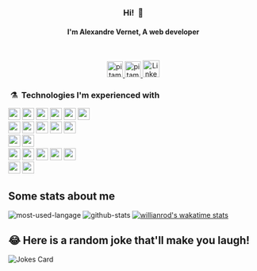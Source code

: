 <!--
**Alexandre-Vernet/Alexandre-Vernet** is a ✨ _special_ ✨ repository because its `README.md` (this file) appears on your GitHub profile.

Here are some ideas to get you started:

- 🔭 I’m currently working on ...
- 🌱 I’m currently learning ...
- 👯 I’m looking to collaborate on ...
- 🤔 I’m looking for help with ...
- 💬 Ask me about ...
- 📫 How to reach me: ...
- 😄 Pronouns: ...
- ⚡ Fun fact: ...
-->

<h3 align="center">Hi! &nbsp;👋</h3>
<h4 align="center">I'm Alexandre Vernet, A web developer</h4>
<br/>

<p align="center">
<a href="#">
  <img alt="pitamer's website" height="32" src="https://img.icons8.com/fluent/96/000000/domain.png" />
</a>
<a href="#">
  <img alt="pitamer's blog" height="32" src="https://img.icons8.com/fluent/96/000000/copybook.png" />
</a>
<a href="https://www.linkedin.com/in/alexandre-vernet-60b6831a3/">
  <img alt="LinkedIn" height="34" src="https://img.icons8.com/color/50/000000/linkedin.png" />
</a>
</p>


### &nbsp;⚗️&nbsp; Technologies I'm experienced with

<p>

<!-- Bases -->
<img src="https://img.shields.io/badge/HTML-red.svg?&style=for-the-badge&logo=html5&logoColor=white" height="24"/>
<img src="https://img.shields.io/badge/css-0397e0.svg?&style=for-the-badge&logo=css3&logoColor=white" height="24"/>
<img src="https://img.shields.io/badge/SASS-cf649a.svg?&style=for-the-badge&logo=sass&logoColor=white" height="24"/>
<img src="https://img.shields.io/badge/PHP-777BB4?style=for-the-badge&logo=php&logoColor=white" height="24"/>
<img src="https://img.shields.io/badge/javascript-F7DF1E.svg?&style=for-the-badge&logo=javascript&logoColor=white" height="24"/>
<img src="https://img.shields.io/badge/TypeScript-007ACC?style=for-the-badge&logo=typescript&logoColor=white" height="24"/>
<br />
  
<!-- C -->
<img src="https://img.shields.io/badge/C-00599C?style=for-the-badge&logo=c&logoColor=white" height="24"/>
<img src="https://img.shields.io/badge/C%2B%2B-00599C?style=for-the-badge&logo=c%2B%2B&logoColor=white" height="24"/>
<img src="https://img.shields.io/badge/C%23-239120?style=for-the-badge&logo=c-sharp&logoColor=white" height="24"/>
<img src="https://img.shields.io/badge/Java-ED8B00?style=for-the-badge&logo=java&logoColor=white" height="24"/>
<img src="https://img.shields.io/badge/python-blue.svg?&style=for-the-badge&logo=python&logoColor=white" height="24"/>
<br />
  
<!-- Databases -->
<img src="https://img.shields.io/badge/MySQL-00000F?style=for-the-badge&logo=mysql&logoColor=white" height="24"/>
<img src="https://img.shields.io/badge/PostgreSQL-316192?style=for-the-badge&logo=postgresql&logoColor=white" height="24"/>
<br />

<!-- Frameworks -->
<img src="https://img.shields.io/badge/Angular-DD0031?style=for-the-badge&logo=angular&logoColor=white" height="24"/>
<img src="https://img.shields.io/badge/React-11cafb.svg?&style=for-the-badge&logo=react&logoColor=white" height="24"/>
<img src="https://img.shields.io/badge/Laravel-FF2D20?style=for-the-badge&logo=laravel&logoColor=white" height="24"/>
<img src="https://img.shields.io/badge/Express-388888.svg?&style=for-the-badge&logo=Express&logoColor=white" height="24"/>
<img src="https://img.shields.io/badge/node.js-026e00.svg?&style=for-the-badge&logo=node.js&logoColor=white" height="24"/>
<br />
  
<!-- Library -->
<img src="https://img.shields.io/badge/Bootstrap-563D7C?style=for-the-badge&logo=bootstrap&logoColor=white" height="24"/>

<!-- Control version -->
<img src="https://img.shields.io/badge/git-df5b3d.svg?&style=for-the-badge&logo=git&logoColor=white" height="24"/>
</p>

## Some stats about me
![most-used-langage](https://github-readme-stats.vercel.app/api/top-langs/?username=Alexandre-Vernet&theme=github_dark&langs_count=8&hide=css,scss)
![github-stats](https://github-readme-stats.vercel.app/api?username=Alexandre-Vernet&theme=tokyonight&include_all_commits=true&show_icons=true)
[![willianrod's wakatime stats](https://github-readme-stats.vercel.app/api/wakatime?username=@Alexandre_Vernet)](https://github.com/anuraghazra/github-readme-stats)
<br />


## 😂 Here is a random joke that'll make you laugh!
![Jokes Card](https://readme-jokes.vercel.app/api)

